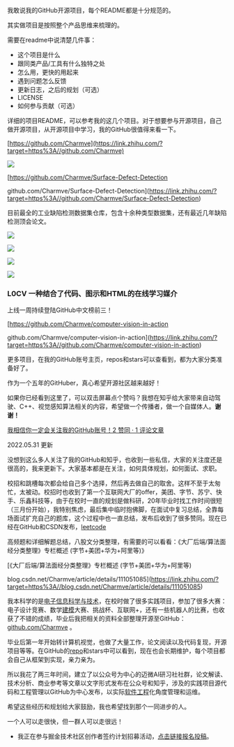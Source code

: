 我敢说我的GitHub开源项目，每个README都是十分规范的。

其实做项目是按照整个产品思维来梳理的。

需要在readme中说清楚几件事：

*   这个项目是什么
*   跟同类产品/工具有什么独特之处
*   怎么用，更快的用起来
*   遇到问题怎么反馈
*   更新日志，之后的规划（可选）
*   LICENSE
*   如何参与贡献（可选）

详细的项目README，可以参考我的这几个项目。对于想要参与开源项目，自己做开源项目，从开源项目中学习，我的GitHub很值得来看一下。

[https://github.com/Charmve](https://link.zhihu.com/?target=https%3A//github.com/Charmve)

  

![](https://p3-juejin.byteimg.com/tos-cn-i-k3u1fbpfcp/4b1135fb6e4b4317b9f5fd698e84f254~tplv-k3u1fbpfcp-zoom-1.image)

  

[https://github.com/Charmve/Surface-Defect-Detection​

github.com/Charmve/Surface-Defect-Detection](https://link.zhihu.com/?target=https%3A//github.com/Charmve/Surface-Defect-Detection)

目前最全的工业缺陷检测数据集仓库，包含十余种类型数据集，还有最近几年缺陷检测顶会论文。

![](https://p3-juejin.byteimg.com/tos-cn-i-k3u1fbpfcp/28d51aed86ed47df8b92aa9a7d5b5bf5~tplv-k3u1fbpfcp-zoom-1.image)

  

![](https://p3-juejin.byteimg.com/tos-cn-i-k3u1fbpfcp/4bdc39e5fc9e40dda1e69f10c1746798~tplv-k3u1fbpfcp-zoom-1.image)

  

![](https://p3-juejin.byteimg.com/tos-cn-i-k3u1fbpfcp/d69bf725fc074d509e437a2214610fef~tplv-k3u1fbpfcp-zoom-1.image)

![](https://p3-juejin.byteimg.com/tos-cn-i-k3u1fbpfcp/a283d32c0dcf425d8de9c0d2fe430840~tplv-k3u1fbpfcp-zoom-1.image)  

### L0CV 一种结合了代码、图示和HTML的在线学习媒介

上线一周持续登陆GitHub中文榜前三！

[https://github.com/Charmve/computer-vision-in-action​

github.com/Charmve/computer-vision-in-action](https://link.zhihu.com/?target=https%3A//github.com/Charmve/computer-vision-in-action)

更多项目，在我的GitHub账号主页，repos和stars可以查看到，都为大家分类准备好了。

作为一个五年的GitHuber，真心希望开源社区越来越好！

  

如果你已经看到这里了，可以双击屏幕点个赞吗？我想在知乎给大家带来自动驾驶、C++、视觉感知算法相关的内容，希望做一个传播者，做一个自媒体人。**谢谢！**

  

[我相信你一定会关注我的GitHub账号！2 赞同 · 1 评论文章](https://zhuanlan.zhihu.com/p/517864402)

2022.05.31 更新

没想到这么多人关注了我的GitHub和知乎，也收到一些私信，大家的关注度还是很高的，我来更新下。大家基本都是在关注，如何具体规划，如何面试、求职。

校招和跳槽每次都会给自己多个选择，然后再去做自己的取舍。这样不至于太匆忙，太被动。校招时也收到了第一个互联网大厂的offer，美团、字节、苏宁、快手、乐鑫科技等，由于在校时一直的规划是做科研，20年毕业时找工作时间很短（三月份开始），我特别焦虑，最后集中临时抱佛脚，在面试中复习总结，全靠每场面试扩充自己的题库，这个过程中也一直总结，发布后收到了很多赞同。现在已经在GitHub和CSDN发布，[leetcode](https://www.zhihu.com/search?q=leetcode&search_source=Entity&hybrid_search_source=Entity&hybrid_search_extra=%7B%22sourceType%22%3A%22answer%22%2C%22sourceId%22%3A2495227205%7D)

高频题和详细解题总结，八股文分类整理，有需要的可以看看：《大厂后端/算法面经分类整理》专栏概述 (字节+美团+华为+阿里等)》

[《大厂后端/算法面经分类整理》专栏概述 (字节+美团+华为+阿里等)​

blog.csdn.net/Charmve/article/details/111051085](https://link.zhihu.com/?target=https%3A//blog.csdn.net/Charmve/article/details/111051085)

我本科学的是[电子信息科学与技术](https://www.zhihu.com/search?q=%E7%94%B5%E5%AD%90%E4%BF%A1%E6%81%AF%E7%A7%91%E5%AD%A6%E4%B8%8E%E6%8A%80%E6%9C%AF&search_source=Entity&hybrid_search_source=Entity&hybrid_search_extra=%7B%22sourceType%22%3A%22answer%22%2C%22sourceId%22%3A2495227205%7D)，在校时做了很多实践项目，参加了很多大赛：电子设计竞赛、数学[建模](https://www.zhihu.com/search?q=%E5%BB%BA%E6%A8%A1&search_source=Entity&hybrid_search_source=Entity&hybrid_search_extra=%7B%22sourceType%22%3A%22answer%22%2C%22sourceId%22%3A2495227205%7D)大赛、挑战杯、互联网+，还有一些机器人的比赛，也收获了不错的成绩，毕业后我把相关的资料全部整理开源至GitHub：[github.com/Charmve](https://link.zhihu.com/?target=http%3A//github.com/Charmve) 。

毕业后第一年开始转计算机视觉，也做了大量工作，论文阅读以及代码复现，开源项目等等。在GitHub的[repo](https://www.zhihu.com/search?q=repo&search_source=Entity&hybrid_search_source=Entity&hybrid_search_extra=%7B%22sourceType%22%3A%22answer%22%2C%22sourceId%22%3A2495227205%7D)和stars中可以看到，现在也会长期维护，每个项目都会自己从框架到实现，亲力亲为。

所以我花了两三年时间，建立了以公众号为中心的迈微AI研习社社群，论文解读、技术分析、商业参考等文章以文字形式发布在公众号和知乎，涉及的实践项目源代码和工程管理以GitHub为中心发布，以实际[软件工程](https://www.zhihu.com/search?q=%E8%BD%AF%E4%BB%B6%E5%B7%A5%E7%A8%8B&search_source=Entity&hybrid_search_source=Entity&hybrid_search_extra=%7B%22sourceType%22%3A%22answer%22%2C%22sourceId%22%3A2495227205%7D)化角度管理和运维。

  

希望这些经历和规划给大家鼓励，我也希望找到那个一同进步的人。

一个人可以走很快，但一群人可以走很远！

  

  

*   我正在参与掘金技术社区创作者签约计划招募活动，[点击链接报名投稿](https://juejin.cn/post/7112770927082864653 "https://juejin.cn/post/7112770927082864653")。